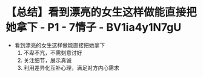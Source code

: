 # 【总结】看到漂亮的女生这样做能直接把她拿下 - P1 - 7情子 - BV1ia4y1N7gU

-   看到漂亮的女生这样做能直接把她拿下
    1.  不卑不亢，不需刻意讨好
    2.  关注细节，展示真诚
    3.  利用差异化互补心理，满足对方内心需求